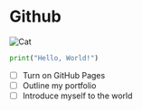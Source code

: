 # Github 
![Cat](https://octodex.github.com/images/yaktocat.png)
``` python
print("Hello, World!")
```
- [ ] Turn on GitHub Pages
- [ ] Outline my portfolio
- [ ] Introduce myself to the world
